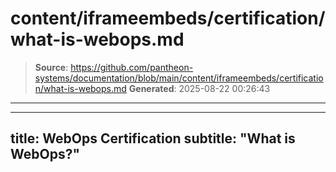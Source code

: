 # content/iframeembeds/certification/what-is-webops.md

> **Source**: https://github.com/pantheon-systems/documentation/blob/main/content/iframeembeds/certification/what-is-webops.md
> **Generated**: 2025-08-22 00:26:43

---

---
title: WebOps Certification
subtitle: "What is WebOps?"
---

<Partial file="certification-guide/what-is-webops.md" />
